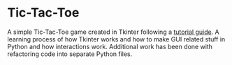 # Tic-Tac-Toe
A simple Tic-Tac-Toe game created in Tkinter following a [tutorial guide](https://realpython.com/tic-tac-toe-python/). 
A learning process of how Tkinter works and how to make GUI related stuff in Python and how interactions work. 
Additional work has been done with refactoring code into separate Python files.